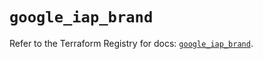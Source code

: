 # `google_iap_brand`

Refer to the Terraform Registry for docs: [`google_iap_brand`](https://registry.terraform.io/providers/hashicorp/google-beta/6.13.0/docs/resources/google_iap_brand).
